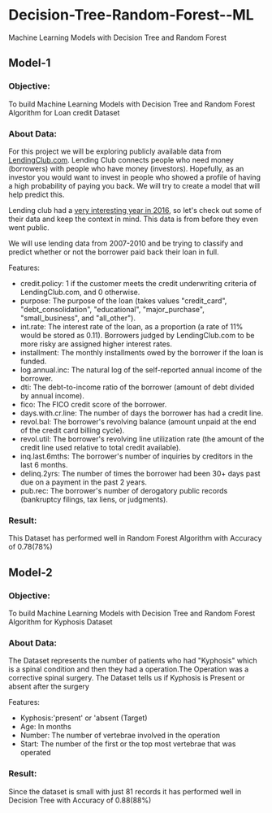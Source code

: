 # Decision-Tree-Random-Forest--ML
Machine Learning Models with Decision Tree and Random Forest

## Model-1
### Objective:
  To build Machine Learning Models with Decision Tree and Random Forest Algorithm for Loan credit Dataset
 
### About Data:
  For this project we will be exploring publicly available data from [LendingClub.com](www.lendingclub.com). Lending Club connects people who need money (borrowers) with people who have money (investors). Hopefully, as an investor you would want to invest in people who showed a profile of having a high probability of paying you back. We will try to create a model that will help predict this.

Lending club had a [very interesting year in 2016](https://en.wikipedia.org/wiki/Lending_Club#2016), so let's check out some of their data and keep the context in mind. This data is from before they even went public.

We will use lending data from 2007-2010 and be trying to classify and predict whether or not the borrower paid back their loan in full.

Features:
* credit.policy: 1 if the customer meets the credit underwriting criteria of LendingClub.com, and 0 otherwise.
* purpose: The purpose of the loan (takes values "credit_card", "debt_consolidation", "educational", "major_purchase", "small_business", and "all_other").
* int.rate: The interest rate of the loan, as a proportion (a rate of 11% would be stored as 0.11). Borrowers judged by LendingClub.com to be more risky are assigned higher interest rates.
* installment: The monthly installments owed by the borrower if the loan is funded.
* log.annual.inc: The natural log of the self-reported annual income of the borrower.
* dti: The debt-to-income ratio of the borrower (amount of debt divided by annual income).
* fico: The FICO credit score of the borrower.
* days.with.cr.line: The number of days the borrower has had a credit line.
* revol.bal: The borrower's revolving balance (amount unpaid at the end of the credit card billing cycle).
* revol.util: The borrower's revolving line utilization rate (the amount of the credit line used relative to total credit available).
* inq.last.6mths: The borrower's number of inquiries by creditors in the last 6 months.
* delinq.2yrs: The number of times the borrower had been 30+ days past due on a payment in the past 2 years.
* pub.rec: The borrower's number of derogatory public records (bankruptcy filings, tax liens, or judgments).

### Result:
  This Dataset has performed well in Random Forest Algorithm with Accuracy of 0.78(78%)
  
## Model-2
### Objective:
  To build Machine Learning Models with Decision Tree and Random Forest Algorithm for Kyphosis Dataset
  
### About Data:
  The Dataset represents the number of patients who had "Kyphosis" which is a spinal condition and then they had a operation.The Operation was a corrective spinal surgery.
The Dataset tells us if Kyphosis is Present or absent after the surgery

Features:
* Kyphosis:'present' or 'absent (Target)
* Age: In months
* Number: The number of vertebrae involved in the operation
* Start: The number of the first or the top most vertebrae that was operated

### Result:
  Since the dataset is small with just 81 records it has performed well in Decision Tree with Accuracy of 0.88(88%)
